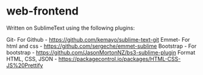 # web-frontend

Written on SublimeText using the following plugins:

Git- For Github - https://github.com/kemayo/sublime-text-git
Emmet- For html and css - https://github.com/sergeche/emmet-sublime
Bootstrap - For bootstrap - https://github.com/JasonMortonNZ/bs3-sublime-plugin
Format HTML, CSS, JSON - https://packagecontrol.io/packages/HTML-CSS-JS%20Prettify
